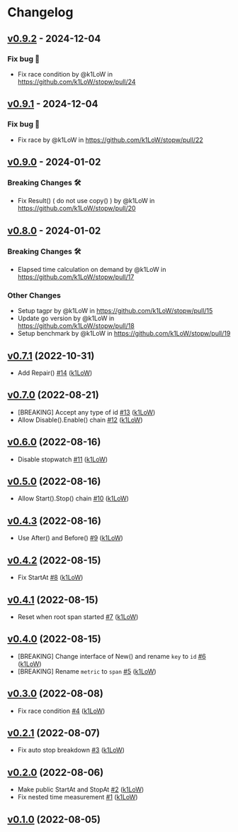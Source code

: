 # Changelog

## [v0.9.2](https://github.com/k1LoW/stopw/compare/v0.9.1...v0.9.2) - 2024-12-04
### Fix bug 🐛
- Fix race condition by @k1LoW in https://github.com/k1LoW/stopw/pull/24

## [v0.9.1](https://github.com/k1LoW/stopw/compare/v0.9.0...v0.9.1) - 2024-12-04
### Fix bug 🐛
- Fix race by @k1LoW in https://github.com/k1LoW/stopw/pull/22

## [v0.9.0](https://github.com/k1LoW/stopw/compare/v0.8.0...v0.9.0) - 2024-01-02
### Breaking Changes 🛠
- Fix Result() ( do not use copy() ) by @k1LoW in https://github.com/k1LoW/stopw/pull/20

## [v0.8.0](https://github.com/k1LoW/stopw/compare/v0.7.1...v0.8.0) - 2024-01-02
### Breaking Changes 🛠
- Elapsed time calculation on demand by @k1LoW in https://github.com/k1LoW/stopw/pull/17
### Other Changes
- Setup tagpr by @k1LoW in https://github.com/k1LoW/stopw/pull/15
- Update go version by @k1LoW in https://github.com/k1LoW/stopw/pull/18
- Setup benchmark by @k1LoW in https://github.com/k1LoW/stopw/pull/19

## [v0.7.1](https://github.com/k1LoW/stopw/compare/v0.7.0...v0.7.1) (2022-10-31)

* Add Repair() [#14](https://github.com/k1LoW/stopw/pull/14) ([k1LoW](https://github.com/k1LoW))

## [v0.7.0](https://github.com/k1LoW/stopw/compare/v0.6.0...v0.7.0) (2022-08-21)

* [BREAKING] Accept any type of id [#13](https://github.com/k1LoW/stopw/pull/13) ([k1LoW](https://github.com/k1LoW))
* Allow Disable().Enable() chain [#12](https://github.com/k1LoW/stopw/pull/12) ([k1LoW](https://github.com/k1LoW))

## [v0.6.0](https://github.com/k1LoW/stopw/compare/v0.5.0...v0.6.0) (2022-08-16)

* Disable stopwatch [#11](https://github.com/k1LoW/stopw/pull/11) ([k1LoW](https://github.com/k1LoW))

## [v0.5.0](https://github.com/k1LoW/stopw/compare/v0.4.3...v0.5.0) (2022-08-16)

* Allow Start().Stop() chain [#10](https://github.com/k1LoW/stopw/pull/10) ([k1LoW](https://github.com/k1LoW))

## [v0.4.3](https://github.com/k1LoW/stopw/compare/v0.4.2...v0.4.3) (2022-08-16)

* Use After() and Before() [#9](https://github.com/k1LoW/stopw/pull/9) ([k1LoW](https://github.com/k1LoW))

## [v0.4.2](https://github.com/k1LoW/stopw/compare/v0.4.1...v0.4.2) (2022-08-15)

* Fix StartAt [#8](https://github.com/k1LoW/stopw/pull/8) ([k1LoW](https://github.com/k1LoW))

## [v0.4.1](https://github.com/k1LoW/stopw/compare/v0.4.0...v0.4.1) (2022-08-15)

* Reset when root span started [#7](https://github.com/k1LoW/stopw/pull/7) ([k1LoW](https://github.com/k1LoW))

## [v0.4.0](https://github.com/k1LoW/stopw/compare/v0.3.0...v0.4.0) (2022-08-15)

* [BREAKING] Change interface of New() and rename `key` to `id` [#6](https://github.com/k1LoW/stopw/pull/6) ([k1LoW](https://github.com/k1LoW))
* [BREAKING] Rename `metric` to `span` [#5](https://github.com/k1LoW/stopw/pull/5) ([k1LoW](https://github.com/k1LoW))

## [v0.3.0](https://github.com/k1LoW/stopw/compare/v0.2.1...v0.3.0) (2022-08-08)

* Fix race condition [#4](https://github.com/k1LoW/stopw/pull/4) ([k1LoW](https://github.com/k1LoW))

## [v0.2.1](https://github.com/k1LoW/stopw/compare/v0.2.0...v0.2.1) (2022-08-07)

* Fix auto stop breakdown [#3](https://github.com/k1LoW/stopw/pull/3) ([k1LoW](https://github.com/k1LoW))

## [v0.2.0](https://github.com/k1LoW/stopw/compare/v0.1.0...v0.2.0) (2022-08-06)

* Make public StartAt and StopAt [#2](https://github.com/k1LoW/stopw/pull/2) ([k1LoW](https://github.com/k1LoW))
* Fix nested  time measurement [#1](https://github.com/k1LoW/stopw/pull/1) ([k1LoW](https://github.com/k1LoW))

## [v0.1.0](https://github.com/k1LoW/stopw/compare/101cf828c66e...v0.1.0) (2022-08-05)
